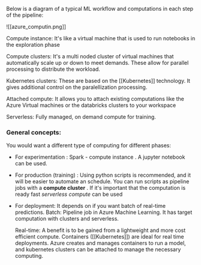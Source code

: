 Below is a diagram of a typical ML workflow and computations in each step of the pipeline:

![[azure_computin.png]]

Compute instance: It's like a virtual machine that is used to run notebooks in the exploration phase

Compute clusters: It's a multi noded cluster of virtual machines that automatically scale up or down to meet demands.
These allow for parallel processing to distribute the workload.

Kubernetes clusters: These are based on the [[Kubernetes]] technology. It gives additional control on the paralellization processing. 

Attached compute: It allows you to attach existing computations like the Azure Virtual machines or the databricks clusters to your workspace

Serverless: Fully managed, on demand compute for training.

### General concepts: 

You would want a different type of computing for different phases:

- For experimentation : Spark - compute instance . A jupyter notebook can be used.
- For production (training) : Using python scripts is recommended, and it will be easier to automate an schedule. You can run scripts as pipeline jobs with a **compute cluster** .
	If it's important that the computation is ready fast *serverless compute* can be used
- For deployment: It depends on if you want batch of real-time predictions.
	Batch: Pipeline job in Azure Machine Learning. It has target computation with clusters and serverless.
	
	Real-time: A benefit is to be gained from a lightweight and more cost efficient compute. Containers ([[Kubernetes]]) are ideal for real time deployments. Azure creates and manages containers to run a model, and kubernetes clusters can be attached to manage the necessary computing.

